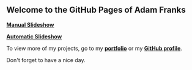 ## Welcome to the GitHub Pages of Adam Franks

[**Manual Slideshow**](http://adfranks.github.io/manual-slideshow)

[**Automatic Slideshow**](http://adfranks.github.io/auto-slideshow)

To view more of my projects, go to my [**portfolio**](http://adfranks.com/portfolio/portfolio.html) or my [**GitHub profile**](https://github.com/adfranks). 

Don't forget to have a nice day.

